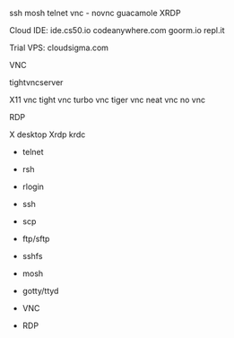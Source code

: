 ssh
    mosh
telnet
vnc
    - novnc
guacamole
XRDP


Cloud IDE:
ide.cs50.io
codeanywhere.com
goorm.io
repl.it

Trial VPS:
cloudsigma.com



VNC

tightvncserver

X11 vnc
tight vnc
        turbo vnc
tiger vnc
neat vnc
no vnc


RDP

X desktop
Xrdp
krdc


- telnet
- rsh
- rlogin

- ssh
- scp
- ftp/sftp
- sshfs
- mosh
- gotty/ttyd
- VNC
- RDP